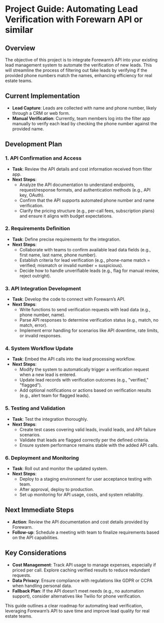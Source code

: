 # Project Guide: Automating Lead Verification with Forewarn API or similar

## Overview
The objective of this project is to integrate Forewarn’s API into your existing lead management system to automate the verification of new leads. This will streamline the process of filtering out fake leads by verifying if the provided phone numbers match the names, enhancing efficiency for real estate teams.

## Current Implementation
- **Lead Capture**: Leads are collected with name and phone number, likely through a CRM or web form.
- **Manual Verification**: Currently, team members log into the filter app manually to verify each lead by checking the phone number against the provided name.

## Development Plan

### 1. API Confirmation and Access
- **Task**: Review the API details and cost information received from filter app.
- **Next Steps**:
  - Analyze the API documentation to understand endpoints, request/response formats, and authentication methods (e.g., API key, OAuth).
  - Confirm that the API supports automated phone number and name verification.
  - Clarify the pricing structure (e.g., per-call fees, subscription plans) and ensure it aligns with budget expectations.

### 2. Requirements Definition
- **Task**: Define precise requirements for the integration.
- **Next Steps**:
  - Collaborate with teams to confirm available lead data fields (e.g., first name, last name, phone number).
  - Establish criteria for lead verification (e.g., phone-name match = verified; mismatch or invalid number = suspicious).
  - Decide how to handle unverifiable leads (e.g., flag for manual review, reject outright).

### 3. API Integration Development
- **Task**: Develop the code to connect with Forewarn’s API.
- **Next Steps**:
  - Write functions to send verification requests with lead data (e.g., phone number, name).
  - Parse API responses to determine verification status (e.g., match, no match, error).
  - Implement error handling for scenarios like API downtime, rate limits, or invalid responses.

### 4. System Workflow Update
- **Task**: Embed the API calls into the lead processing workflow.
- **Next Steps**:
  - Modify the system to automatically trigger a verification request when a new lead is entered.
  - Update lead records with verification outcomes (e.g., "verified," "flagged").
  - Add optional notifications or actions based on verification results (e.g., alert team for flagged leads).

### 5. Testing and Validation
- **Task**: Test the integration thoroughly.
- **Next Steps**:
  - Create test cases covering valid leads, invalid leads, and API failure scenarios.
  - Validate that leads are flagged correctly per the defined criteria.
  - Ensure system performance remains stable with the added API calls.

### 6. Deployment and Monitoring
- **Task**: Roll out and monitor the updated system.
- **Next Steps**:
  - Deploy to a staging environment for user acceptance testing with team.
  - After approval, deploy to production.
  - Set up monitoring for API usage, costs, and system reliability.

## Next Immediate Steps
- **Action**: Review the API documentation and cost details provided by Forewarn.
- **Follow-up**: Schedule a meeting with team to finalize requirements based on the API capabilities.

## Key Considerations
- **Cost Management**: Track API usage to manage expenses, especially if priced per call. Explore caching verified results to reduce redundant requests.
- **Data Privacy**: Ensure compliance with regulations like GDPR or CCPA when handling personal data.
- **Fallback Plan**: If the API doesn’t meet needs (e.g., no automation support), consider alternatives like Twilio for phone verification.

This guide outlines a clear roadmap for automating lead verification, leveraging Forewarn’s API to save time and improve lead quality for real estate teams.